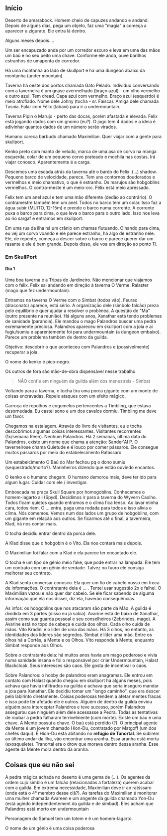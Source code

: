 ## Início

Deserto de amarabock. Homem cheio de capuzes andando e andand. Depois de alguns dias, pega um objeto, faz uma "magia" a começa a aparecer u zigurate. Ele entra lá dentro.

Alguns meses depois....

Um ser encapuzado anda por um corredor escuro e leva em uma das mãos um baú e no seu peito uma chave. Conforme ele anda, ouve barilhos estranhos de umaponta do corredor.

Há uma montanha ao lado de skullport e há uma dungeon abaixo da montanha (under mountain). 

Taverna há oeste dos portos chamada Gato Pelado. Indivíduo conversando com a taverneira é um gnase avermelhado (braço azul) - um olho vermelho e outro azul. Tem dread. Capa azul com vermelho. Braço azul (esquerdo) é meio atrofiado. Nome dele Johny (tocha - sr. Faísca). Amiga dele chamada Tusnia. Falar com Félix (tabaxi) para ir a undermountain. 

Taverna Pipin o Marujo - perto das docas, porém afastada e elevada.  Felix está jogando dados com um gnomo (eu?). O jogo tem 4 dados e a ideia é adivinhar quantos dados de um número serão virados. 

Humano careca barbudo chamado Maximilian. Quer viajar com a gente para skullport. 

Kenko preto com manto de veludo, marca de uma asa de corvo na manga esquerda, colar de um pequeno corvo prateado e mochila nas costas. Irá viajar conosco. Aparentemente é a carga. 

Descemos uma escada atrás da taverna até o bardo do Felix: (...) shadow. Pequeno barco de velocidade, parece. Tem uns contornos doudorados e vermelhos e meio chamativo, o que é estranho. Os marujos são hobgoblins vermelhos. O contra-meste é um meio-orc. Félix está meio apressado. 

Felix tem um anel azul e tem uma mão diferente (dedão ao contrário). O contramestre também tem um anel. Todos no barco tem um colar. Isso faz a água subir (MUITO, 12-15m) e prende o barco numa corrente. A corrente puxa o barco para cima, o que leva o barco para o outro lado. Isso nos leva ao rio sargaf e entramos em skullport. 

Em uma rua da ilha há um crânio em chamas flutuando. Olhando para cima, eu vej um corvo voando e ele parece estranho, há algo de estranho nele. Ele, de repente, começa a descer sobre o barco e parece querer dar um rasante e ele é bem grande. Depois disso, ele voa em direção ao ponto 11. 

### Em SkullPort

#### Dia 1

Uma boa taverna é a Tripas do Jardineiro. Não mencionar que viajamos com o felix. Felix sai andando em direção à taverna O Verme. Ralaster (mago que fez undermountain). 

Entramos na taverna O Verme com o Simbat (todos vão). Feurax (draconato) aparece, está sério. A organização dele (símbolo falcão) preza pelo equilíbrio e quer ajudar a resolver o problmea. A questão do "Ma" (outro presente na reunião). Há alguns anos, Xanathar está tendo problemas de sanidade (paranoia). Ele mandou o mago Palandros buscar uma pedra exremamente preciosa. Palandros apareceu em skullport com a joia e ai fugiu/sumiu e aparentemente foi para undermountain (a dungeon embaixo). Parece um problema também de dentro da guilda. 

Objetivo: descobrir o que aconteceu com Palandros e (possivelmente) recuperar a joia. 

O nome do kenko é pico-negro. 

Os outros de fora são mão-de-obra dispensável nesse trabalho. 

> NÃO confie em ninguém da guilda além dos menestreis
\- Simbat 

Voltando para a taverna, o tocha tira uma porca gigante com um monte de coisas encravadas. Repele ataques com um efeito mágico. 

Carroça de repolhos e cogumelos pertencentes a Timbling, que estava desornedada. Eu castei sono e um dos cavalos dormiu. Timbling me deve um favor. 

Chegamos na estalagem. Através do livro de visitantes, eu e tocha descobrimos algumas coisas interessantes. Visitantes recorrentes (1x/semana Reen). Nenhum Palandros. Há 2 semanas, última data do Palandros, existe um nome que chama a atenção: Sander'Al P. O taverneirose chama Quietude e  é louco por comer pássaros. Ele consegue muitos pássaros por meio do estabelecimento Ratássaro

Um estabelcimento O Baú do Mar fechou pq o dono sumiu (sequestrado/morto?). Marinheiros dizendo que estão ouvindo encantos. 

O kenko e o humano chegam. O humano demorou mais, deve ter ido para algum lugar. Cuidar com ele / investigar. 

Emboscada na praça Skull Square por homogoblins. Conhecemos o homem-lagarto ali (Spyd). Decidimos ir para a taverna do Wyvern Caolho. Todos ficam quietos quando entramos e o clima fica tenso. Ao lavar minha cara, todos riem. O ... entra, paga uma rodada para todos e isso alivia o clima. Nós comemos. Vemos num dos lados um grupo de hobgoblins, com um gigante em relação aos outros. Se ficarmos até o final, a taverneira, Klad, irá nos contar mais. 

O tocha decidiu entrar dentro da porca dele. 

A Klad disse que o hobgobin é o Vito. Ela nos contará mais depois. 

O Maximilian foi falar com a Klad e ela parece ter encantado ele. 

O tocha é um tipo de gênio meio fake, que pode entrar na lâmpada. Ele tem um contrato com um gênio de verdade. Talvez no fuuro ele consiga melhorar seu contrato. 

A Klad senta conversar conosco. Ela quer um fio de cabelo nosso em troca de informações. O contratante dela é ... . Tentei usar sugestão 2x e falhei. O Maximilian vazou e não quer dar cabelo. Se ele ficar sabendo de alguma informação que ela nos disser, diz ela, haverão consequências. 

As infos: os hobgoblins que nos atacaram são parte da Mão. A guilda é dividida em 3 partes (disso eu já sabia). Avarine está de baixo de Xanathar, assim como sua guarda pessoal e seu conselheiros (Zebrindes, mago). A Avarine está no topo de cabeça e cuida dos olhos. Cada olho cuida de mãos. Vito Kradini é o líder de uma das mãos. Há 3 olhos, no entanto, as identidades dos líderes são segredos. Simbat é líder uma mão. Entre os olhos há a Cortês, a Mente e os Olhos. Vito responde à Mente, enquanto Simbat responde aos Olhos. 

Sobre o contratante dela: há muitos anos havia um mago poderoso e vivia numa sanidade insana e foi o responsável por criar Undermountain, Halast Blackcloak. Seus interesses são caos. Ele gosta de incentivar o caos. 

Sobre Palandros: o hobby de palandros eram anagramas. Ele entrou em contato com Halast quando chegou em skullport há alguns meses, pois achava que havia infiltrados na guilda e achava que seria inseguro mandar a joia para Xanathar. Ele decidiu tomar um "longo caminho", que era descer pelo labirinto diretamente. Coisas poderosas tendem a afetar mentes fracas e isso pode ter afetado ele e outros. Alguém de dentro da guilda enviou alguém para interceptar Palandros e teve sucesso, porém Palandros assegurou que ninguém além dele acessasse a Pedra. Todas as tentativas de roubar a pedra falharam terrivelmente (com morte). Existe um bau e uma chave. A Mente possui a chave. O baú está perdido (?). O principal agente da Mente é um jovem chamado Hion-Du, contratado por Matgoff (um dos chefes daqui). E Hion-Du está abitando no **refúgio de Tanortal**. Se subirem ao último andar da ilha, vão encontrar uma aranha. Essa aranha está morta (exosquelete). Tranortal era o drow que morava dentro dessa aranha. Esse agente da Mente mora dentro da aranha.  








## Coisas que eu não sei

A pedra mágica achada no deserto é uma gema de (...). Os agentes da ordem cujo símblo é um falcão (relacionadas a fortaleza) querem acabar com a guilda. Em extrema necessidade, Maximilian deve ir ao ratśssaro (onde está o 4° membro desse clã?). 
As tarefas do Maximilian é monitorar uma mulher chamada Avareen e um angente da guilda chamado Yon-Du (está agindo independentement da guilda e de simbad). 
Eles acham que Palandros está morto em undermountain

Personagem do Samuel tem um totem e é um homem-lagarto. 

O nome de um gênio é uma coisa poderosa